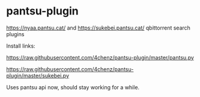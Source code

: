 # pantsu-plugin
https://nyaa.pantsu.cat/ and https://sukebei.pantsu.cat/ qbittorrent search plugins

Install links:

https://raw.githubusercontent.com/4chenz/pantsu-plugin/master/pantsu.py

https://raw.githubusercontent.com/4chenz/pantsu-plugin/master/sukebei.py

Uses pantsu api now, should stay working for a while.
